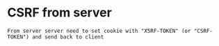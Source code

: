 # CSRF from server
```
From server server need to set cookie with "XSRF-TOKEN" (or "CSRF-TOKEN") and send back to client


```

